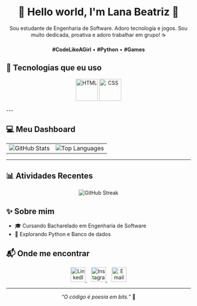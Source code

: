 
<h1 align="center">👾 Hello world, I'm Lana Beatriz 👾</h1>

<p align="center">
  Sou estudante de Engenharia de Software. Adoro tecnologia e jogos. Sou muito dedicada, proativa e adoro trabalhar em grupo! ☕  
  <br><br>
  <b>#CodeLikeAGirl</b> • <b>#Python</b> • <b>#Games</b> 
</p>


## 🧠 Tecnologias que eu uso

<p align="center">
  <img src="https://img.icons8.com/?size=100&id=v8RpPQUwv0N8&format=png&color=000000" alt="HTML" width="60" height="60"/>
  <img src="https://img.icons8.com/?size=100&id=4d9YPiN04osD&format=png" alt="CSS" width="60" height="60"/>
</p>
---

## 💻 Meu Dashboard

<table align="center">
  <tr>
    <td align="center">
      <img src="https://github-readme-stats.vercel.app/api?username=bea-debug&show_icons=true&theme=radical" alt="GitHub Stats"/>
    </td>
    <td align="center">
      <img src="https://github-readme-stats.vercel.app/api/top-langs/?username=bea-debug&layout=compact&theme=radical" alt="Top Languages"/>
    </td>
  </tr>
</table>

---

## 📊 Atividades Recentes

<p align="center">
  <img src="https://github-readme-streak-stats.herokuapp.com/?user=bea-debug&theme=radical&hide_border=false" alt="GitHub Streak"/>
  
</p>



## ✨ Sobre mim

- 🎓 Cursando Bacharelado em Engenharia de Software
- 🧪 Explorando Python e Banco de dados 

## 📬 Onde me encontrar

<p align="center">
  <a href="www.linkedin.com/in/lana-beatriz-346829233" target="_blank">
    <img src="https://cdn.jsdelivr.net/gh/devicons/devicon/icons/linkedin/linkedin-original.svg" alt="LinkedIn" width="40" height="40"/>
  </a>
  &nbsp;&nbsp;
  <a href="https://www.instagram.com/lanabeatrizxwz/" target="_blank">
    <img src="https://cdn-icons-png.flaticon.com/512/174/174855.png" alt="Instagram" width="40" height="40"/>
  </a>
  &nbsp;&nbsp;
  <a href="lanabeatrizmi@gmail.com">
    <img src="https://cdn-icons-png.flaticon.com/512/732/732200.png" alt="Email" width="40" height="40"/>
  </a>
</p>

---

<p align="center">
  <i>“O código é poesia em bits.”</i> 💫
</p>
